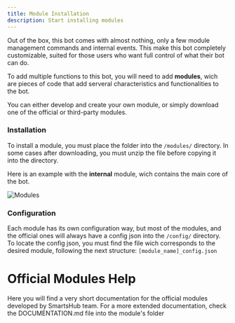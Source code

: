 ```yaml
---
title: Module Installation
description: Start installing modules
---
```


Out of the box, this bot comes with almost nothing, only a few module management commands and internal events. This make this bot completely customizable, suited for those users who want full control of what their bot can do. 

To add multiple functions to this bot, you will need to add **modules**, wich are pieces of code that add serveral characteristics and functionalities to the bot.

You can either develop and create your own module, or simply download one of the official or third-party modules. 

### Installation
To install a module, you must place the folder into the `/modules/` directory. In some cases after downloading, you must unzip the file before copying it into the directory.

Here is an example with the **internal** module, wich contains the main core of the bot.

![Modules](/img/modules.png)

### Configuration
Each module has its own configuration way, but most of the modules, and the official ones will always have a config json into the `/config/` directory. To locate the config json, you must find the file wich corresponds to the desired module, following the next structure: `[module_name]_config.json`

# Official Modules Help
Here you will find a very short documentation for the official modules developed by SmartsHub team. For a more extended documentation, check the DOCUMENTATION.md file into the module's folder